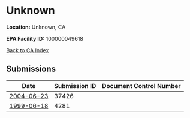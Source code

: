# Unknown

**Location:** Unknown, CA

**EPA Facility ID:** 100000049618

[Back to CA Index](../../index.md)

## Submissions

| Date | Submission ID | Document Control Number |
|------|--------------|-------------------------|
| [2004-06-23](submissions/37426.md) | 37426 |  |
| [1999-06-18](submissions/4281.md) | 4281 |  |
